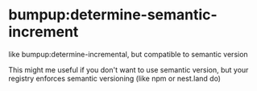 # bumpup:determine-semantic-increment

like bumpup:determine-incremental, but compatible to semantic version

This might me useful if you don't want to use semantic version, but your registry enforces semantic versioning (like npm or nest.land do)